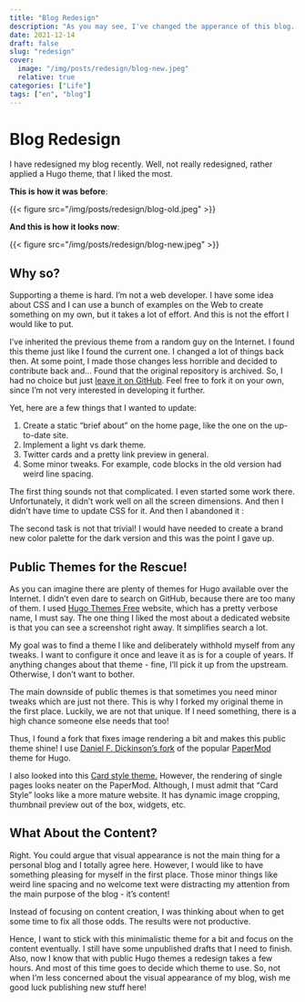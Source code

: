 ```yaml
---
title: "Blog Redesign"
description: "As you may see, I've changed the apperance of this blog. Here's why..."
date: 2021-12-14
draft: false
slug: "redesign"
cover:
  image: "/img/posts/redesign/blog-new.jpeg"
  relative: true
categories: ["Life"]
tags: ["en", "blog"]
---
```


# Blog Redesign

I have redesigned my blog recently. Well, not really redesigned, rather applied a Hugo theme, that I liked the most.

**This is how it was before**:

{{< figure src="/img/posts/redesign/blog-old.jpeg" >}}

**And this is how it looks now**:

{{< figure src="/img/posts/redesign/blog-new.jpeg" >}}

## Why so?

Supporting a theme is hard. I’m not a web developer. I have some idea about CSS and I can use a bunch of examples on the Web to create something on my own, but it takes a lot of effort. And this is not the effort I would like to put.

I’ve inherited the previous theme from a random guy on the Internet. I found this theme just like I found the current one. I changed a lot of things back then. At some point, I made those changes less horrible and decided to contribute back and… Found that the original repository is archived. So, I had no choice but just [leave it on GitHub](https://github.com/grem11n/hugo-gentoo-theme). Feel free to fork it on your own, since I’m not very interested in developing it further.

Yet, here are a few things that I wanted to update:

1. Create a static “brief about” on the home page, like the one on the up-to-date site.
2. Implement a light vs dark theme.
3. Twitter cards and a pretty link preview in general.
4. Some minor tweaks. For example, code blocks in the old version had weird line spacing.

The first thing sounds not that complicated. I even started some work there. Unfortunately, it didn’t work well on all the screen dimensions. And then I didn’t have time to update CSS for it. And then I abandoned it :

The second task is not that trivial! I would have needed to create a brand new color palette for the dark version and this was the point I gave up.

## Public Themes for the Rescue!

As you can imagine there are plenty of themes for Hugo available over the Internet. I didn’t even dare to search on GitHub, because there are too many of them. I used [Hugo Themes Free](https://hugothemesfree.com/) website, which has a pretty verbose name, I must say. The one thing I liked the most about a dedicated website is that you can see a screenshot right away. It simplifies search a lot.

My goal was to find a theme I like and deliberately withhold myself from any tweaks. I want to configure it once and leave it as is for a couple of years. If anything changes about that theme - fine, I’ll pick it up from the upstream. Otherwise, I don’t want to bother.

The main downside of public themes is that sometimes you need minor tweaks which are just not there. This is why I forked my original theme in the first place. Luckily, we are not that unique. If I need something, there is a high chance someone else needs that too!

Thus, I found a fork that fixes image rendering a bit and makes this public theme shine! I use [Daniel F. Dickinson’s fork](https://github.com/danielfdickinson/adityatelange-hugo-PaperMod/tree/pr-add-thumbnail-list-pages) of the popular [PaperMod](https://github.com/adityatelange/hugo-PaperMod) theme for Hugo.

I also looked into this [Card style theme.](https://github.com/CaiJimmy/hugo-theme-stack) However, the rendering of single pages looks neater on the PaperMod. Although, I must admit that “Card Style” looks like a more mature website. It has dynamic image cropping, thumbnail preview out of the box, widgets, etc.

## What About the Content?

Right. You could argue that visual appearance is not the main thing for a personal blog and I totally agree here. However, I would like to have something pleasing for myself in the first place. Those minor things like weird line spacing and no welcome text were distracting my attention from the main purpose of the blog - it’s content!

Instead of focusing on content creation, I was thinking about when to get some time to fix all those odds. The results were not productive.

Hence, I want to stick with this minimalistic theme for a bit and focus on the content eventually. I still have some unpublished drafts that I need to finish. Also, now I know that with public Hugo themes a redesign takes a few hours. And most of this time goes to decide which theme to use. So, not when I’m less concerned about the visual appearance of my blog, wish me good luck publishing new stuff here!
